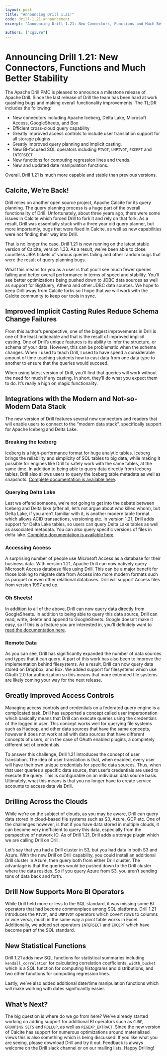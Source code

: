 ```yaml
---
layout: post
title: "Announcing Drill 1.21!"
code: drill-1.21-announcement
excerpt: "Announcing Drill 1.21: New Connectors, Functions and Much Better Stability."

authors: ["cgivre"]
---
```



# Announcing Drill 1.21: New Connectors, Functions and Much Better Stability
The Apache Drill PMC is pleased to announce a milestone release of Apache Drill. Since the last release of Drill the team has been hard at work quashing bugs and making overall functionality improvements. The TL;DR includes the following:

* New connectors including Apache Iceberg, Delta Lake, Microsoft Access, GoogleSheets, and Box
* Efficient cross-cloud query capability
* Greatly improved access controls to include user translation support for all storage plugins
* Greatly improved query planning and implicit casting.
* New BI-focused SQL operators including `PIVOT`, `UNPIVOT`, `EXCEPT` and `INTERSECT`
* New functions for computing regression lines and trends.
* New and updated date manipulation functions.

Overall, Drill 1.21 is much more capable and stable than previous versions. 

## Calcite, We’re Back!
Drill relies on another open source project, Apache Calcite for its query planning. The query planning process is a huge part of the overall functionality of Drill. Unfortunately, about three years ago, there were some issues in Calcite which forced Drill to fork it and rely on that fork. As a result, Drill was essentially stuck with a three year old query planner, but more importantly, bugs that were fixed in Calcite, as well as new capabilities were not finding their way into Drill. 

That is no longer the case. Drill 1.21 is now running on the latest stable version of Calcite, version 1.33. As a result, we’ve been able to close countless JIRA tickets of various queries failing and other random bugs that were the result of query planning bugs.

What this means for you as a user is that you’ll see much fewer queries failing and better overall performance in terms of speed and stability. You’ll see better optimizations being pushed down to JDBC data sources as well as support for BigQuery, Athena and other JDBC data sources. We hope to keep Drill away from Calcite forks so I hope that we will work with the Calcite community to keep our tools in sync.

## Improved Implicit Casting Rules Reduce Schema Change Failures
From this author’s perspective, one of the biggest improvements in Drill is one of the least noticeable and that is the result of improved implicit casting. One of Drill’s unique features is its ability to infer the structure, or schema of your data. However, this can be problematic when the schema changes. When I used to teach Drill, I used to have spend a considerable amount of time teaching students how to cast data from one data type to another to ensure that the queries would succeed.

When using latest version of Drill, you’ll find that queries will work without the need for much if any casting. In short, they’ll do what you expect them to do. It’s really a high on magic functionality. 

## Integrations with the Modern and Not-so-Modern Data Stack
The new version of Drill features several new connectors and readers that will enable users to connect to the “modern data stack”, specifically support for Apache Iceberg and Delta Lake. 

### Breaking the Iceberg
Iceberg is a high-performance format for huge analytic tables. Iceberg brings the reliability and simplicity of SQL tables to big data, while making it possible for engines like Drill to safely work with the same tables, at the same time. In addition to being able to query data directly from Iceberg tables, Drill also allows users to query the Iceberg table metadata as well as snapshots.  [Complete documentation is available here](https://drill.apache.org/docs/iceberg-format-plugin/).

### Querying Delta Lake
Lest we offend someone, we’re not going to get into the debate between Iceberg and Delta lake (after all, let’s not argue about who killed whom), but Delta Lake, if you aren’t familiar with it, is another modern table format which allows ACID transactions, versioning etc. In version 1.21, Drill adds support for Delta Lake tables, so users can query Delta Lake tables as well as associated metadata. You can also query specific versions of files in delta lake.  [Complete documentation is available here](https://drill.apache.org/docs/delta-lake-format-plugin/).

### Accessing Access
A surprising number of people use Microsoft Access as a database for their business data. With version 1.21, Apache Drill can now natively query Microsoft Access database files using Drill. This can be a major benefit for those looking to migrate data from Access into more modern formats such as parquet or even other relational databases. Drill will support Access files from version 1997 and up. 

### Oh Sheets!
In addition to all of the above, Drill can now query data directly from GoogleSheets. In addition to being able to query this data source, Drill can read, write, delete and append to GoogleSheets. Google doesn’t make it easy, so if this is a feature you are interested in, you’ll definitely want to [read the documentation here](https://drill.apache.org/docs/google-sheets-storage-plugin/).

### Remote Data
As you can see, Drill has significantly expanded the number of data sources and types that it can query. A part of this work has also been to improve the implementation behind filesystems. As a result, Drill can now query data stored on Dropbox, and Box. We added support for filesystems which use OAuth 2.0 for authorization so this means that more extended file systems are likely coming your way for the next release.

## Greatly Improved Access Controls
Managing access controls and credentials on a federated query engine is a complicated task. Drill has supported a concept called user impersonation which basically means that Drill can execute queries using the credentials of the logged in user. This concept works well for querying file systems such as Hadoop, and other data sources that have the same concepts, however it does not work at all with data sources that have different concepts of users, or in the case of OAuth enabled plugins, a completely different set of credentials. 

To answer this challenge, Drill 1.21 introduces the concept of user translation. The idea of user translation is that, when enabled, every user will have their own unique credentials for specific data sources. Thus, when that user queries a specific data source, that user’s credentials are used to execute the query. This is configurable on an individual data source basis. Ultimately, what this means is that you no longer have to create service accounts to access data via Drill. 

## Drilling Across the Clouds
While we’re on the subject of clouds, as you may be aware, Drill can query data stored in cloud-based file systems such as S3, Azure, GCP etc. One of the challenges however, is that if you have data stored in multiple clouds, it can become very inefficient to query this data, especially from the perspective of network IO. As of Drill 1.21, Drill adds a storage plugin which we are calling Drill on Drill.

Let’s say that you had a Drill cluster in S3, but you had data in both S3 and Azure. With the new Drill on Drill capability, you could install an additional Drill cluster in Azure, then query both from either Drill cluster. The advantage is that the queries would be pushed down to the Drill cluster where the data resides. So if you query Azure from S3, you aren’t sending tons of data back and forth. 

## Drill Now Supports More BI Operators
While Drill held more or less to the SQL standard, it was missing some BI operators that had become commonplace among SQL platforms. Drill 1.21 introduces the `PIVOT`, and `UNPIVOT` operators which covert rows to columns or vice versa, much in the same way a pivot table works in Excel. Additionally, we added set operators `INTERSECT` and `EXCEPT` which have become part of the SQL standard.

## New Statistical Functions
Drill 1.21 adds new SQL functions for statistical summaries including `kendall_correlation` for calculating correlation coefficients, `width_bucket` which is a SQL function for computing histograms and distributions, and two other functions for computing regression lines. 

Lastly, we’ve also added additional date/time manipulation functions which will make working with dates significantly easier. 

## What’s Next?
The big question is where do we go from here? We’ve already started working on adding support for additional BI operators such as `CUBE`, `GROUPING SETS` and `ROLLUP`, as well as `REGEXP_EXTRACT`. Since the new version of Calcite has support for numerous optimizations around materialized views this is also something which is being discussed. If you like what you are seeing, please download Drill and try it out. Feedback is always welcome on the Drill slack channel or on our mailing lists. Happy Drilling!
